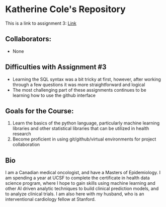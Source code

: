 # Katherine Cole's Repository

This is a link to assignment 3: [Link](https://github.com/Kcole3/datasci_223/blob/main/exercises/3-sql-queries/exercise.ipynb)

## Collaborators:
* None

## Difficulties with Assignment #3
* Learning the SQL syntax was a bit tricky at first, however, after working through a few questions it was more straightforward and logical
* The most challenging part of these assignments continues to be learning how to use the github interface

## Goals for the Course:
1. Learn the basics of the python language, particularly machine learning libraries and other statistical libraries that can be utilized in health research
2. Become proficient in using git/github/virtual environments for project collaboration

## Bio

I am a Canadian medical oncologist, and have a Masters of Epidemiology. I am spending a year at UCSF to complete the certificate in health data science program, where I hope to gain skills using machine learning and other AI driven analytic techniques to build clinical prediction models, and to analyze clinical trials. I am also here with my husband, who is an interventional cardiology fellow at Stanford.


